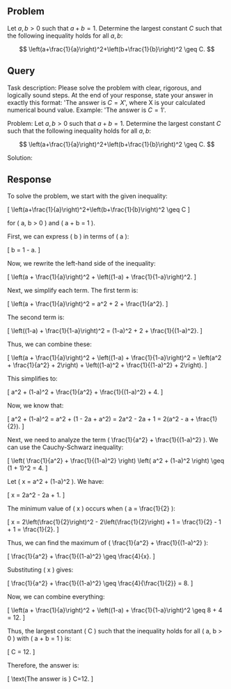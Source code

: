 ## Problem

Let $a, b > 0$ such that $a + b = 1$. Determine the largest constant $C$ such that the following inequality holds for all $a, b$:

$$
\left(a+\frac{1}{a}\right)^2+\left(b+\frac{1}{b}\right)^2 \geq C.
$$

## Query

Task description: Please solve the problem with clear, rigorous, and logically sound steps. At the end of your response, state your answer in exactly this format: 'The answer is $C=X$', where X is your calculated numerical bound value. Example: 'The answer is $C=1$'.

Problem: Let $a, b > 0$ such that $a + b = 1$. Determine the largest constant $C$ such that the following inequality holds for all $a, b$:

$$
\left(a+\frac{1}{a}\right)^2+\left(b+\frac{1}{b}\right)^2 \geq C.
$$

Solution:

## Response

To solve the problem, we start with the given inequality:

\[
\left(a+\frac{1}{a}\right)^2+\left(b+\frac{1}{b}\right)^2 \geq C
\]

for \( a, b > 0 \) and \( a + b = 1 \).

First, we can express \( b \) in terms of \( a \):

\[
b = 1 - a.
\]

Now, we rewrite the left-hand side of the inequality:

\[
\left(a + \frac{1}{a}\right)^2 + \left((1-a) + \frac{1}{1-a}\right)^2.
\]

Next, we simplify each term. The first term is:

\[
\left(a + \frac{1}{a}\right)^2 = a^2 + 2 + \frac{1}{a^2}.
\]

The second term is:

\[
\left((1-a) + \frac{1}{1-a}\right)^2 = (1-a)^2 + 2 + \frac{1}{(1-a)^2}.
\]

Thus, we can combine these:

\[
\left(a + \frac{1}{a}\right)^2 + \left((1-a) + \frac{1}{1-a}\right)^2 = \left(a^2 + \frac{1}{a^2} + 2\right) + \left((1-a)^2 + \frac{1}{(1-a)^2} + 2\right).
\]

This simplifies to:

\[
a^2 + (1-a)^2 + \frac{1}{a^2} + \frac{1}{(1-a)^2} + 4.
\]

Now, we know that:

\[
a^2 + (1-a)^2 = a^2 + (1 - 2a + a^2) = 2a^2 - 2a + 1 = 2(a^2 - a + \frac{1}{2}).
\]

Next, we need to analyze the term \( \frac{1}{a^2} + \frac{1}{(1-a)^2} \). We can use the Cauchy-Schwarz inequality:

\[
\left( \frac{1}{a^2} + \frac{1}{(1-a)^2} \right) \left( a^2 + (1-a)^2 \right) \geq (1 + 1)^2 = 4.
\]

Let \( x = a^2 + (1-a)^2 \). We have:

\[
x = 2a^2 - 2a + 1.
\]

The minimum value of \( x \) occurs when \( a = \frac{1}{2} \):

\[
x = 2\left(\frac{1}{2}\right)^2 - 2\left(\frac{1}{2}\right) + 1 = \frac{1}{2} - 1 + 1 = \frac{1}{2}.
\]

Thus, we can find the maximum of \( \frac{1}{a^2} + \frac{1}{(1-a)^2} \):

\[
\frac{1}{a^2} + \frac{1}{(1-a)^2} \geq \frac{4}{x}.
\]

Substituting \( x \) gives:

\[
\frac{1}{a^2} + \frac{1}{(1-a)^2} \geq \frac{4}{\frac{1}{2}} = 8.
\]

Now, we can combine everything:

\[
\left(a + \frac{1}{a}\right)^2 + \left((1-a) + \frac{1}{1-a}\right)^2 \geq 8 + 4 = 12.
\]

Thus, the largest constant \( C \) such that the inequality holds for all \( a, b > 0 \) with \( a + b = 1 \) is:

\[
C = 12.
\]

Therefore, the answer is:

\[
\text{The answer is } C=12.
\]